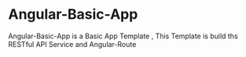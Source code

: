 Angular-Basic-App
==================================================

Angular-Basic-App is a Basic App Template , This Template is build ths RESTful API Service and Angular-Route

